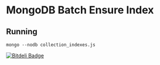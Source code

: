 MongoDB Batch Ensure Index
==========================

## Running

`mongo --nodb collection_indexes.js`


[![Bitdeli Badge](https://d2weczhvl823v0.cloudfront.net/wolcanus/mongo_batch_ensure_index/trend.png)](https://bitdeli.com/free "Bitdeli Badge")

